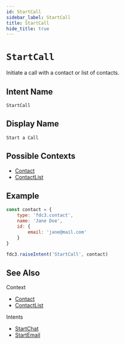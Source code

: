 ```yaml
---
id: StartCall
sidebar_label: StartCall
title: StartCall
hide_title: true
---
```

# `StartCall`

Initiate a call with a contact or list of contacts.

## Intent Name

`StartCall`

## Display Name

`Start a Call`

## Possible Contexts

* [Contact](../../context/ref/Contact)
* [ContactList](../../context/ref/ContactList)

## Example

```js
const contact = {
    type: 'fdc3.contact',
    name: 'Jane Doe',
    id: {
        email: 'jane@mail.com'
    }
}

fdc3.raiseIntent('StartCall', contact)
```

## See Also

Context

* [Contact](../../context/ref/Contact)
* [ContactList](../../context/ref/ContactList)

Intents

* [StartChat](StartChat)
* [StartEmail](StartEmail)
